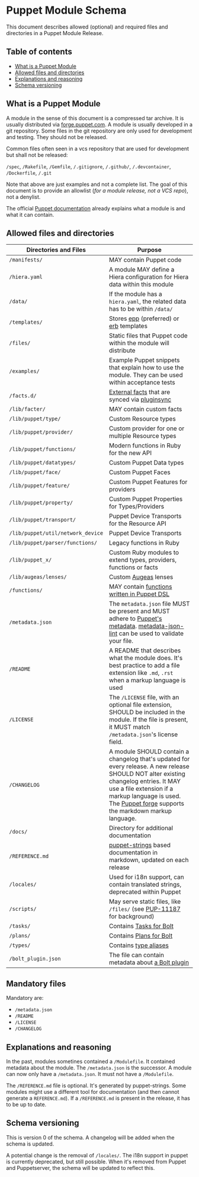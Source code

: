 # Puppet Module Schema

This document describes allowed (optional) and required files and directories in
a Puppet Module Release.

## Table of contents

* [What is a Puppet Module](#what-is-a-puppet-module)
* [Allowed files and directories](#allowed-files-and-directories)
* [Explanations and reasoning](#explanations-and-reasoning)
* [Schema versioning](#schema-versioning)

## What is a Puppet Module

A module in the sense of this document is a compressed tar archive. It is
usually distributed via [forge.puppet.com](https://forge.puppet.com/). A module
is usually developed in a git repository. Some files in the git repository are
only used for development and testing. They should not be released.

Common files often seen in a vcs repository that are used for development but
shall not be released:

`/spec`, `/Rakefile`, `/Gemfile`, `/.gitignore`, `/.github/`, `/.devcontainer`, `/Dockerfile`, `/.git`

Note that above are just examples and not a complete list. The goal of this
document is to provide an allowlist (*for a module release, not a VCS repo*),
not a denylist.

The official
[Puppet documentation](https://www.puppet.com/docs/puppet/latest/modules_fundamentals.html)
already explains what a module is and what it can contain.

## Allowed files and directories

| Directories and Files | Purpose |
|-----------------------|---------|
| `/manifests/`         | MAY contain Puppet code |
| `/hiera.yaml`         | A module MAY define a Hiera configuration for Hiera data within this module |
| `/data/`              | If the module has a `hiera.yaml`, the related data has to be within `/data/` |
| `/templates/`         | Stores [epp](https://www.puppet.com/docs/puppet/latest/lang_template_epp.html) (preferred) or [erb](https://www.puppet.com/docs/puppet/latest/lang_template_erb.html) templates |
| `/files/`             | Static files that Puppet code within the module will distribute |
| `/examples/`          | Example Puppet snippets that explain how to use the module. They can be used within acceptance tests |
| `/facts.d/`           | [External facts](https://www.puppet.com/docs/puppet/latest/external_facts.html) that are synced via [pluginsync](https://www.puppet.com/docs/puppet/latest/plugins_in_modules.html) |
| `/lib/facter/`        | MAY contain custom facts |
| `/lib/puppet/type/`   | Custom Resource types |
| `/lib/puppet/provider/` | Custom provider for one or multiple Resource types |
| `/lib/puppet/functions/` | Modern functions in Ruby for the new API |
| `/lib/puppet/datatypes/` | Custom Puppet Data types |
| `/lib/puppet/face/`   | Custom Puppet Faces |
| `/lib/puppet/feature/` | Custom Puppet Features for providers |
| `/lib/puppet/property/` | Custom Puppet Properties for Types/Providers |
| `/lib/puppet/transport/` | Puppet Device Transports for the Resource API |
| `/lib/puppet/util/network_device` | Puppet Device Transports |
| `/lib/puppet/parser/functions/` | Legacy functions in Ruby |
| `/lib/puppet_x/`      | Custom Ruby modules to extend types, providers, functions or facts |
| `/lib/augeas/lenses/` | Custom [Augeas](https://augeas.net/) lenses |
| `/functions/`         | MAY contain [functions written in Puppet DSL](https://www.puppet.com/docs/puppet/latest/lang_write_functions_in_puppet.html) |
| `/metadata.json`      | The `metadata.json` file MUST be present and MUST adhere to [Puppet's metadata](https://www.puppet.com/docs/puppet/latest/modules_metadata.html). [metadata-json-lint](https://github.com/voxpupuli/metadata-json-lint#metadata-json-lint) can be used to validate your file. |
| `/README`             | A README that describes what the module does. It's best practice to add a file extension like `.md`, `.rst` when a markup language is used |
| `/LICENSE`            | The `/LICENSE` file, with an optional file extension, SHOULD be included in the module. If the file is present, it MUST match `/metadata.json`'s license field. |
| `/CHANGELOG`          | A module SHOULD contain a changelog that's updated for every release. A new release SHOULD NOT alter existing changelog entries. It MAY use a file extension if a markup language is used. The [Puppet forge](https://forge.puppet.com/) supports the markdown markup language. |
| `/docs/`              | Directory for additional documentation |
| `/REFERENCE.md`       | [puppet-strings](https://www.puppet.com/docs/puppet/latest/puppet_strings.html) based documentation in markdown, updated on each release |
| `/locales/`           | Used for i18n support, can contain translated strings, deprecated within Puppet |
| `/scripts/`           | May serve static files, like `/files/` (see [PUP-11187](https://puppet.atlassian.net/browse/PUP-11187) for background) |
| `/tasks/`             | Contains [Tasks for Bolt](https://www.puppet.com/docs/bolt/latest/tasks.html) |
| `/plans/`             | Contains [Plans for Bolt](https://www.puppet.com/docs/bolt/latest/plans) |
| `/types/`             | Contains [type aliases](https://www.puppet.com/docs/puppet/latest/lang_type_aliases.html) |
| `/bolt_plugin.json`   | The file can contain metadata about [a Bolt plugin](https://www.puppet.com/docs/bolt/latest/writing_plugins.html#module-structure) |


## Mandatory files

Mandatory are:
* `/metadata.json`
* `/README`
* `/LICENSE`
* `/CHANGELOG`

## Explanations and reasoning

In the past, modules sometines contained a `/Modulefile`. It contained metadata
about the module. The `/metadata.json` is the successor. A module can now only
have a `/metadata.json`. It must not have a `/Modulefile`.

The `/REFERENCE.md` file is optional. It's generated by puppet-strings. Some
modules might use a different tool for documentation (and then cannot generate
a `REFERENCE.md`). If a `/REFERENCE.md` is present in the release, it has to be
up to date.

## Schema versioning

This is version 0 of the schema. A changelog will be added when the schema is
updated.

A potential change is the removal of `/locales/`. The i18n support in puppet is
currently deprecated, but still possible. When it's removed from Puppet and
Puppetserver, the schema will be updated to reflect this.
